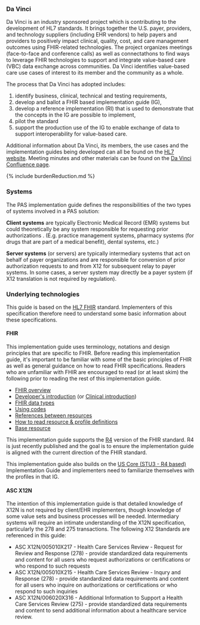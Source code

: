 ### Da Vinci
Da Vinci is an industry sponsored project which is contributing to the development of HL7 standards.  It brings together the U.S. payer, providers, and technology suppliers (including EHR vendors)  to help payers and providers to positively impact clinical, quality, cost, and care management outcomes using FHIR-related technologies. The project organizes meetings (face-to-face and conference calls) as well as connectathons to find ways to leverage FHIR technologies to support and integrate value-based care (VBC) data exchange across communities. Da Vinci identifies value-based care use cases of interest to its member and the community as a whole.

The process that Da Vinci has adopted includes: 
1. identify business, clinical, technical and testing requirements, 
2. develop and ballot a FHIR based implementation guide (IG),
3. develop a reference implementation (RI) that is used to demonstrate that the concepts in the IG are possible to implement,
4. pilot the standard
5. support the production use of the IG to enable exchange of data to support interoperability for value-based care.

Additional information about Da Vinci, its members, the use cases and the implementation guides being developed can all be found on the [HL7 website](http://www.hl7.org/about/davinci). Meeting minutes and other materials can be found on the [Da Vinci Confluence page](https://confluence.hl7.org/display/DVP).

{% include burdenReduction.md %}


### Systems
The PAS implementation guide defines the responsibilities of the two types of systems involved in a PAS solution:

**Client systems** are typically Electronic Medical Record (EMR) systems but could theoretically be any system responsible for requesting prior authorizations .  (E.g. practice management systems, pharmacy systems (for drugs that are part of a medical benefit), dental systems, etc.)

**Server systems** (or servers) are typically intermediary systems that act on behalf of payer organizations and are responsible for conversion of prior authorization requests to and from X12 for subsequent relay to payer systems.  In some cases, a server system may directly be a payer system (if X12 translation is not required by regulation).

### Underlying technologies
This guide is based on the [HL7 FHIR]({{site.data.fhir.path}}index.html) standard.  Implementers of this specification therefore need to understand some basic information about these specifications.

#### FHIR
This implementation guide uses terminology, notations and design principles that are
specific to FHIR.  Before reading this implementation guide, it's important to be familiar with some of the basic principles of FHIR as well
as general guidance on how to read FHIR specifications.  Readers who are unfamiliar with FHIR are encouraged to read (or at least skim) the following
prior to reading the rest of this implementation guide.

* [FHIR overview]({{site.data.fhir.path}}overview.html)
* [Developer's introduction]({{site.data.fhir.path}}overview-dev.html) (or [Clinical introduction]({{site.data.fhir.path}}overview-clinical.html))
* [FHIR data types]({{site.data.fhir.path}}datatypes.html)
* [Using codes]({{site.data.fhir.path}}terminologies.html)
* [References between resources]({{site.data.fhir.path}}references.html)
* [How to read resource & profile definitions]({{site.data.fhir.path}}formats.html)
* [Base resource]({{site.data.fhir.path}}resource.html)

This implementation guide supports the [R4]({{site.data.fhir.path}}index.html) version of the FHIR standard. R4 is just recently published and the goal is to ensure the implementation guide is aligned with the current direction of the FHIR standard.

This implementation guide also builds on the [US Core (STU3 - R4 based)]({{site.data.fhir.hl7_fhir_us_core}}) Implementation Guide and implementers need to familiarize themselves with the profiles in that IG.

#### ASC X12N
The intention of this implementation guide is that detailed knowledge of X12N is not required by client/EHR implementers, though knowledge of some value sets and business processes will be needed. Intermediary systems will require an intimate understanding of the X12N specification, particularly the 278 and 275 transactions.  The following X12 Standards are referenced in this guide:

* ASC X12N/005010X217 - Health Care Services Review - Request for Review and Response (278) - provide standardized data requirements and content for all users who request authorizations or certifications or who respond to such requests 
* ASC X12N/005010X215 - Health Care Services Review - Inqury and Response (278) - provide standardized data requirements and content for all users who inquire on authorizations or certifications or who respond to such inquiries
* ASC X12N/006020X316 - Additional Information to Support a Health Care Services Review (275) - provide standardized data requirements and content to send additional information about a healthcare service review.

